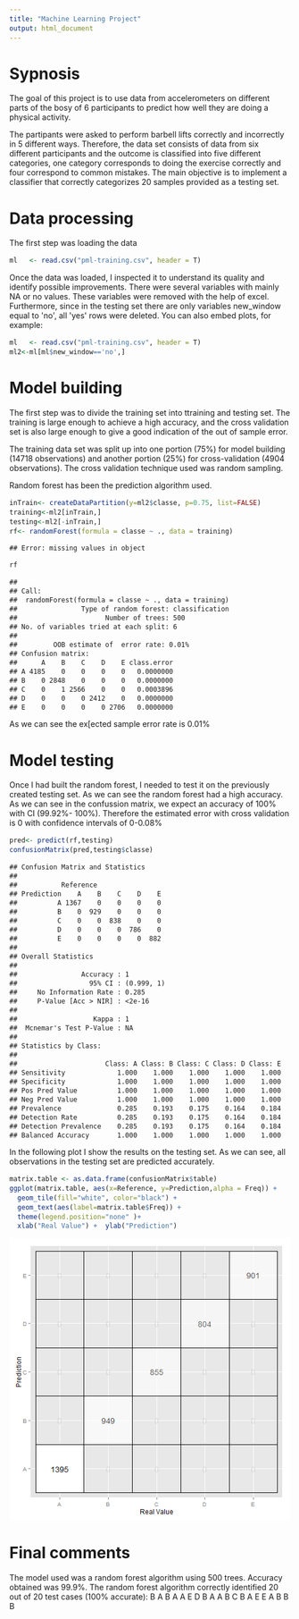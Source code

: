 ```yaml
---
title: "Machine Learning Project"
output: html_document
---
```


# Sypnosis #

The goal of this project is to use data from accelerometers on different parts of the bosy of 6 participants to predict how well they are doing a physical activity. 

The partipants were asked to perform barbell lifts correctly and incorrectly in 5 different ways. Therefore, the data set consists of data from six different participants and the outcome is classified into five different categories, one category corresponds to doing the exercise correctly and four correspond to common mistakes. The main objective is to implement a classifier that correctly categorizes 20 samples provided as a testing set.

# Data processing #

The first step was loading the data

```r
ml   <- read.csv("pml-training.csv", header = T)
```

Once the data was loaded, I inspected it to understand its quality and identify possible improvements. There were several variables with mainly NA or no values. These variables were removed with the help of excel. Furthermore, since in the testing set there are only variables new_window equal to 'no', all 'yes' rows were deleted.
You can also embed plots, for example:


```r
ml   <- read.csv("pml-training.csv", header = T)
ml2<-ml[ml$new_window=='no',]
```


# Model building #

The first step was to divide the training set into ttraining and testing set. The training is large enough to achieve a  high accuracy, and the cross validation set is also large enough to give a good indication of the out of sample error.

The training data set was split up into one portion (75%) for model building (14718 observations) and another portion (25%) for cross-validation (4904 observations). The cross validation technique used was random sampling.

Random forest has been the prediction algorithm used. 


```r
inTrain<- createDataPartition(y=ml2$classe, p=0.75, list=FALSE) 
training<-ml2[inTrain,] 
testing<-ml2[-inTrain,]
rf<- randomForest(formula = classe ~ ., data = training) 
```

```
## Error: missing values in object
```

```r
rf
```

```
## 
## Call:
##  randomForest(formula = classe ~ ., data = training) 
##                Type of random forest: classification
##                      Number of trees: 500
## No. of variables tried at each split: 6
## 
##         OOB estimate of  error rate: 0.01%
## Confusion matrix:
##      A    B    C    D    E class.error
## A 4185    0    0    0    0   0.0000000
## B    0 2848    0    0    0   0.0000000
## C    0    1 2566    0    0   0.0003896
## D    0    0    0 2412    0   0.0000000
## E    0    0    0    0 2706   0.0000000
```

As we can see the ex[ected sample error rate is 0.01%


# Model testing #

Once I had built the random forest, I needed to test it on the previously created testing set. As we can see the random forest had a high accuracy.
As we can see in the confussion matrix, we expect an accuracy of 100% with CI (99.92%- 100%). Therefore the estimated error with cross validation is 0 with confidence intervals of 0-0.08%


```r
pred<- predict(rf,testing)
confusionMatrix(pred,testing$classe)
```

```
## Confusion Matrix and Statistics
## 
##           Reference
## Prediction    A    B    C    D    E
##          A 1367    0    0    0    0
##          B    0  929    0    0    0
##          C    0    0  838    0    0
##          D    0    0    0  786    0
##          E    0    0    0    0  882
## 
## Overall Statistics
##                                     
##                Accuracy : 1         
##                  95% CI : (0.999, 1)
##     No Information Rate : 0.285     
##     P-Value [Acc > NIR] : <2e-16    
##                                     
##                   Kappa : 1         
##  Mcnemar's Test P-Value : NA        
## 
## Statistics by Class:
## 
##                      Class: A Class: B Class: C Class: D Class: E
## Sensitivity             1.000    1.000    1.000    1.000    1.000
## Specificity             1.000    1.000    1.000    1.000    1.000
## Pos Pred Value          1.000    1.000    1.000    1.000    1.000
## Neg Pred Value          1.000    1.000    1.000    1.000    1.000
## Prevalence              0.285    0.193    0.175    0.164    0.184
## Detection Rate          0.285    0.193    0.175    0.164    0.184
## Detection Prevalence    0.285    0.193    0.175    0.164    0.184
## Balanced Accuracy       1.000    1.000    1.000    1.000    1.000
```

In the following plot I show the results on the testing set. As we can see, all observations in the testing set are predicted accurately.

```r
matrix.table <- as.data.frame(confusionMatrix$table)
ggplot(matrix.table, aes(x=Reference, y=Prediction,alpha = Freq)) +
  geom_tile(fill="white", color="black") +
  geom_text(aes(label=matrix.table$Freq)) +
  theme(legend.position="none" )+
  xlab("Real Value") +  ylab("Prediction") 
```

![plot of chunk unnamed-chunk-5](figure/unnamed-chunk-5.png) 


# Final comments #

The model used was a random forest algorithm using 500 trees. Accuracy obtained was 99.9%. The random forest algorithm correctly identified 20 out of 20 test cases (100% accurate): B A B A A E D B A A B C B A E E A B B B

